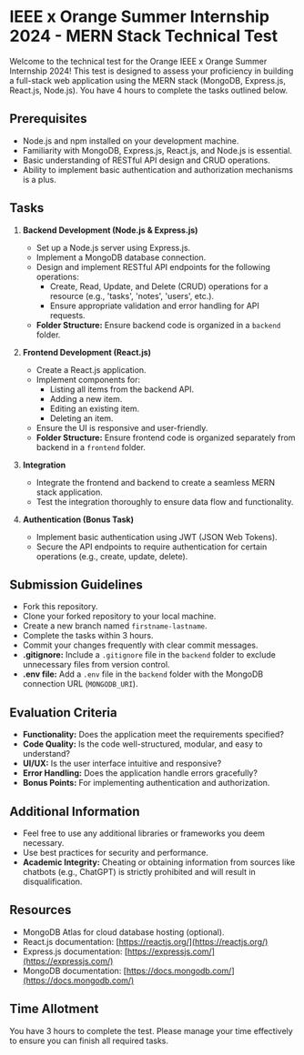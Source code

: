 # IEEE x Orange Summer Internship 2024 - MERN Stack Technical Test

Welcome to the technical test for the Orange IEEE x Orange Summer Internship 2024! This test is designed to assess your proficiency in building a full-stack web application using the MERN stack (MongoDB, Express.js, React.js, Node.js). You have 4 hours to complete the tasks outlined below.

## Prerequisites
- Node.js and npm installed on your development machine.
- Familiarity with MongoDB, Express.js, React.js, and Node.js is essential.
- Basic understanding of RESTful API design and CRUD operations.
- Ability to implement basic authentication and authorization mechanisms is a plus.

## Tasks
1. **Backend Development (Node.js & Express.js)**
   - Set up a Node.js server using Express.js.
   - Implement a MongoDB database connection.
   - Design and implement RESTful API endpoints for the following operations:
     - Create, Read, Update, and Delete (CRUD) operations for a resource (e.g., 'tasks', 'notes', 'users', etc.).
     - Ensure appropriate validation and error handling for API requests.
   - **Folder Structure:** Ensure backend code is organized in a `backend` folder.

2. **Frontend Development (React.js)**
   - Create a React.js application.
   - Implement components for:
     - Listing all items from the backend API.
     - Adding a new item.
     - Editing an existing item.
     - Deleting an item.
   - Ensure the UI is responsive and user-friendly.
   - **Folder Structure:** Ensure frontend code is organized separately from backend in a `frontend` folder.

3. **Integration**
   - Integrate the frontend and backend to create a seamless MERN stack application.
   - Test the integration thoroughly to ensure data flow and functionality.

4. **Authentication (Bonus Task)**
   - Implement basic authentication using JWT (JSON Web Tokens).
   - Secure the API endpoints to require authentication for certain operations (e.g., create, update, delete).

## Submission Guidelines
- Fork this repository.
- Clone your forked repository to your local machine.
- Create a new branch named `firstname-lastname`.
- Complete the tasks within 3 hours.
- Commit your changes frequently with clear commit messages.
- **.gitignore:** Include a `.gitignore` file in the `backend` folder to exclude unnecessary files from version control.
- **.env file:** Add a `.env` file in the `backend` folder with the MongoDB connection URL (`MONGODB_URI`).

## Evaluation Criteria
- **Functionality:** Does the application meet the requirements specified?
- **Code Quality:** Is the code well-structured, modular, and easy to understand?
- **UI/UX:** Is the user interface intuitive and responsive?
- **Error Handling:** Does the application handle errors gracefully?
- **Bonus Points:** For implementing authentication and authorization.

## Additional Information
- Feel free to use any additional libraries or frameworks you deem necessary.
- Use best practices for security and performance.
- **Academic Integrity:** Cheating or obtaining information from sources like chatbots (e.g., ChatGPT) is strictly prohibited and will result in disqualification.

## Resources
- MongoDB Atlas for cloud database hosting (optional).
- React.js documentation: [https://reactjs.org/](https://reactjs.org/)
- Express.js documentation: [https://expressjs.com/](https://expressjs.com/)
- MongoDB documentation: [https://docs.mongodb.com/](https://docs.mongodb.com/)

## Time Allotment
You have 3 hours to complete the test. Please manage your time effectively to ensure you can finish all required tasks.
